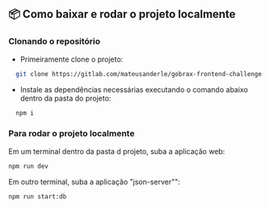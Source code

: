 ## :package: Como baixar e rodar o projeto localmente

### Clonando o repositório

- Primeiramente clone o projeto:

```bash
  git clone https://gitlab.com/mateusanderle/gobrax-frontend-challenge.git
```

- Instale as dependências necessárias executando o comando abaixo dentro da pasta do projeto:

```bash
  npm i
```

### Para rodar o projeto localmente

Em um terminal dentro da pasta d projeto, suba a aplicação web:

```bash
npm run dev
```

Em outro terminal, suba a aplicação "json-server"":

```bash
npm run start:db
```
